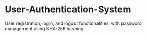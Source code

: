 # User-Authentication-System
User registration, login, and logout functionalities, with password management using SHA-256 hashing.

